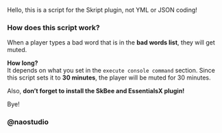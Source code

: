 Hello, this is a script for the Skript plugin, not YML or JSON coding!  

### **How does this script work?**  
When a player types a bad word that is in the **bad words list**, they will get muted.  

**How long?**  
It depends on what you set in the `execute console command` section. Since this script sets it to **30 minutes**, the player will be muted for 30 minutes.  

Also, **don’t forget to install the SkBee and EssentialsX plugin!**  

Bye!

### **@naostudio**
